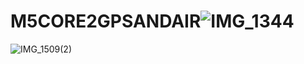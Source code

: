 # M5CORE2GPSANDAIR![IMG_1344](https://user-images.githubusercontent.com/129496325/229068565-389678f0-ad86-49e5-bc7d-db1d0826b2a7.jpg)
![IMG_1509(2)](https://user-images.githubusercontent.com/129496325/233853725-04cf95e2-14f4-43bc-9962-313a6bf8428c.jpg)
